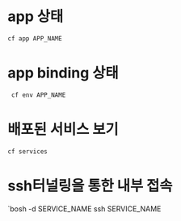 # app 상태
` cf app APP_NAME `

# app binding 상태
` cf env APP_NAME`

# 배포된 서비스 보기 
` cf services `

# ssh터널링을 통한 내부 접속
`bosh -d SERVICE_NAME ssh SERVICE_NAME

